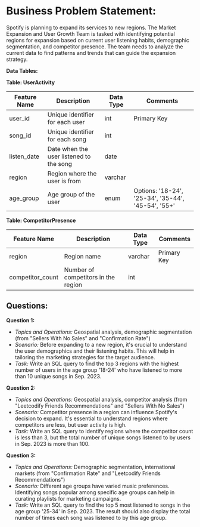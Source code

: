 # **Business Problem Statement:**
Spotify is planning to expand its services to new regions. The Market Expansion and User Growth Team is tasked with identifying potential regions for expansion based on current user listening habits, demographic segmentation, and competitor presence. The team needs to analyze the current data to find patterns and trends that can guide the expansion strategy.

**Data Tables:**

**Table: UserActivity**

| Feature Name | Description | Data Type | Comments |
|--------------|-------------|-----------|----------|
| user_id      | Unique identifier for each user | int | Primary Key |
| song_id      | Unique identifier for each song | int | |
| listen_date  | Date when the user listened to the song | date | |
| region       | Region where the user is from | varchar | |
| age_group    | Age group of the user | enum | Options: '18-24', '25-34', '35-44', '45-54', '55+' |

**Table: CompetitorPresence**

| Feature Name | Description | Data Type | Comments |
|--------------|-------------|-----------|----------|
| region       | Region name | varchar | Primary Key |
| competitor_count | Number of competitors in the region | int | |

## Questions:

**Question 1:**
- *Topics and Operations:* Geospatial analysis, demographic segmentation (from "Sellers With No Sales" and "Confirmation Rate")
- *Scenario:* Before expanding to a new region, it's crucial to understand the user demographics and their listening habits. This will help in tailoring the marketing strategies for the target audience.
- *Task:* Write an SQL query to find the top 3 regions with the highest number of users in the age group '18-24' who have listened to more than 10 unique songs in Sep. 2023.


**Question 2:**
- *Topics and Operations:* Geospatial analysis, competitor analysis (from "Leetcodify Friends Recommendations" and "Sellers With No Sales")
- *Scenario:* Competitor presence in a region can influence Spotify's decision to expand. It's essential to understand regions where competitors are less, but user activity is high.
- *Task:* Write an SQL query to identify regions where the competitor count is less than 3, but the total number of unique songs listened to by users in Sep. 2023 is more than 100.


**Question 3:**
- *Topics and Operations:* Demographic segmentation, international markets (from "Confirmation Rate" and "Leetcodify Friends Recommendations")
- *Scenario:* Different age groups have varied music preferences. Identifying songs popular among specific age groups can help in curating playlists for marketing campaigns.
- *Task:* Write an SQL query to find the top 5 most listened to songs in the age group '25-34' in Sep. 2023. The result should also display the total number of times each song was listened to by this age group.